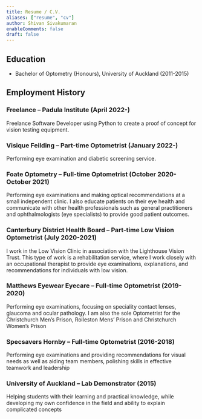 ```yaml
---
title: Resume / C.V.
aliases: ["resume", "cv"]
author: Shivan Sivakumaran
enableComments: false
draft: false
---
```


## Education

- Bachelor of Optometry (Honours), University of Auckland (2011-2015)

## Employment History

### Freelance – Padula Institute (April 2022-)

Freelance Software Developer using Python to create a proof of concept for vision testing equipment.

### Visique Feilding – Part-time Optometrist (January 2022-)

Performing eye examination and diabetic screening service.

### Foate Optometry – Full-time Optometrist (October 2020-October 2021)

Performing eye examinations and making optical recommendations at a small independent clinic. I also educate patients on their eye health and communicate with other health professionals such as general practitioners and ophthalmologists (eye specialists) to provide good patient outcomes.

### Canterbury District Health Board – Part-time Low Vision Optometrist (July 2020-2021)

I work in the Low Vision Clinic in association with the Lighthouse Vision Trust. This type of work is a rehabilitation service, where I work closely with an occupational therapist to provide eye examinations, explanations, and recommendations for individuals with low vision.

### Matthews Eyewear Eyecare – Full-time Optometrist (2019-2020)

Performing eye examinations, focusing on speciality contact lenses, glaucoma and ocular pathology. I am also the sole Optometrist for the Christchurch Men’s Prison, Rolleston Mens’ Prison and Christchurch Women’s Prison

### Specsavers Hornby – Full-time Optometrist (2016-2018)

Performing eye examinations and providing recommendations for visual needs as well as aiding team members, polishing skills in effective teamwork and leadership

### University of Auckland – Lab Demonstrator (2015)

Helping students with their learning and practical knowledge, while developing my own confidence in the field and ability to explain complicated concepts
